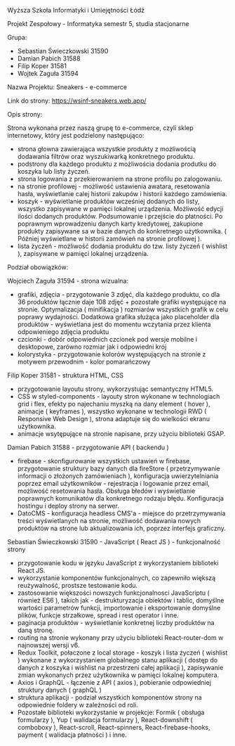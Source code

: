 Wyższa Szkoła Informatyki i Umiejętności Łódź


Projekt Zespołowy - Informatyka semestr 5, studia stacjonarne


Grupa:
- Sebastian Świeczkowski 31590
- Damian Pabich 31588
- Filip Koper 31581
- Wojtek Zaguła 31594


Nazwa Projektu: Sneakers - e-commerce


Link do strony: https://wsinf-sneakers.web.app/


Opis strony: 


Strona wykonana przez naszą grupę to e-commerce, czyli sklep internetowy, który jest podzielony następująco:
- strona głowna zawierająca wszystkie produkty z możliwością dodawania filtrów oraz wyszukiwarką konkretnego produktu.
- podstrony dla każdego produktu z możliwościa dodania produtku do koszyka lub listy życzeń.
- strona logowania z przekierowaniem na strone profilu po zalogowaniu.
- na stronie profilowej - możliwość ustawienia awatara, resetowania hasła, wyświetlanie calej historii zakupów i historii każdego zamówienia.
- koszyk - wyświetlanie produktów wcześniej dodanych do listy, wszystko zapisywane w pamięci lokalnej urządzenia. Możliwość edycji ilości dodanych produktów. Podsumowanie i przejście do płatności. Po poprawnym wprowadzeniu danych karty kredytowej, zakupione produkty zapisywane sa w bazie danych do konkretnego użytkownika. ( Później wyświetlane w historii zamówień na stronie profilowej ).
- lista życzeń - możliwość dodania produktu do tzw. listy życzeń ( wishlist ), zapisywane w pamięci lokalnej urządzenia.


Podział obowiązków:


Wojciech Zaguła 31594 - strona wizualna:
- grafiki, zdjęcia - przygotowanie 3 zdjęć, dla każdego produktu, co dla 36 produktów łącznie daje 108 zdjęć + pozostałe grafiki występujące na stronie.            Optymalizacja ( minifikacja ) rozmiarów wszystkich grafik w celu poprawy wydajności. Dodatkowa grafika służąca jako placeholder dla produktów - wyświetlana jest do momentu wczytania przez klienta odpowieniego zdjęcia produktu
- czcionki - dobór odpowiednich czcionek pod wersje mobilne i desktopowe, zarówno rozmiar jak i odpowiedni krój
- kolorystyka - przygotowanie kolorów występujących na stronie z motywem przewodnim - kolor pomarańczowy


Filip Koper 31581 - struktura HTML, CSS
- przygotowanie layoutu strony, wykorzystując semantyczny HTML5.
- CSS w styled-components - layouty stron wykonane w technologiach grid i flex, efekty po najechaniu myszką na dany element ( hover ), animacje ( keyframes ), wszystko wykonane w technologii RWD ( Responsive Web Design ), strona adaptuje się do wielkości ekranu użytkownika.
- animacje wsytępujące na stronie napisane, przy użyciu biblioteki GSAP.


Damian Pabich 31588 - przygotowanie API ( backendu )
- firebase - skonfigurowanie wszystkich ustawień w firebase, przygotowanie struktury bazy danych dla fireStore ( przetrzymywanie informacji o złożonych zamówieniach ), konfiguracja uwierzytelniania poprzez email użytkowników - rejestracja i logowanie przez email, możliwość resetowania hasła. Obsługa błedów i wyświetlanie poprawnych komunikatów dla konkretnego rodzaju błędu. Konfiguracja hostingu i deploy strony na serwer.
- DatoCMS - konfiguracja headless CMS'a - miejsce do przetrzymywania treści wyświetlanych na stronie, możliwość dodawania nowych produktów na strone lub aktualizowania ich, poprzez interfejs graficzny.


Sebastian Świeczkowski 31590 - JavaScript ( React JS ) - funkcjonalność strony
- przygotowanie kodu w języku JavaScript z wykorzystaniem biblioteki React JS. 
- wykorzystanie komponentów funkcjonalnych, co zapewniło większą reużywalność, prostsze testowanie kodu.
- zastosowanie większości nowszych funkcjonalnosci JavaScriptu ( również ES6 ), takich jak - destrukturyzacja obiektów i tablic, domyślne wartości parametrów funkcji, importowanie i eksportowanie domyślne plików, funkcje strzałkowe, spread i rest operator i inne.
- paginacja produktów - wyświetlanie konkretnej liczby produktów na daną stronę.
- routing na stronie wykonany przy użyciu biblioteki React-router-dom w najnowszej wersji v6.	
- Redux Toolkit, połaczone z local storage - koszyk i lista życzeń ( wishlist ) wykonane z wykorzystaniem globalnego stanu aplikacji ( dostęp do danych z koszyka i wishlist na przestrzeni całej aplikacji ), zapisywanie zmian wykonanych przez użytkownika w pamięci lokalnej komputera. 
- Axios i GraphQL - łączenie z API ( axios ), pobieranie odpowiedniej struktury danych ( graphQL )
- struktura aplikacji - podział wszystkich komponentów strony na odpowiednie foldery w zależności od roli.
- Pozostałe biblioteki wykorzystanie w projekcje: Formik ( obsługa formularzy ), Yup ( walidacja formularzy ), React-downshift ( comboboxy ), React-scroll, React-spinners, 
React-firebase-hooks, payment ( walidacja płatności ) i inne.   
